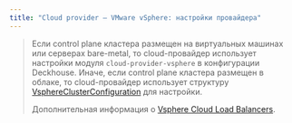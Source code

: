 ```yaml
---
title: "Cloud provider — VMware vSphere: настройки провайдера"
---
```


> Если control plane кластера размещен на виртуальных машинах или серверах bare-metal, то cloud-провайдер использует настройки модуля `cloud-provider-vsphere` в конфигурации Deckhouse. Иначе, если control plane кластера размещен в облаке, то cloud-провайдер использует структуру [VsphereClusterConfiguration](#vsphereclusterconfiguration) для настройки.
>
> Дополнительная информация о [Vsphere Cloud Load Balancers](https://github.com/kubernetes/cloud-provider-vsphere/tree/master/pkg/cloudprovider/vsphere/loadbalancer).

<!-- SCHEMA -->

